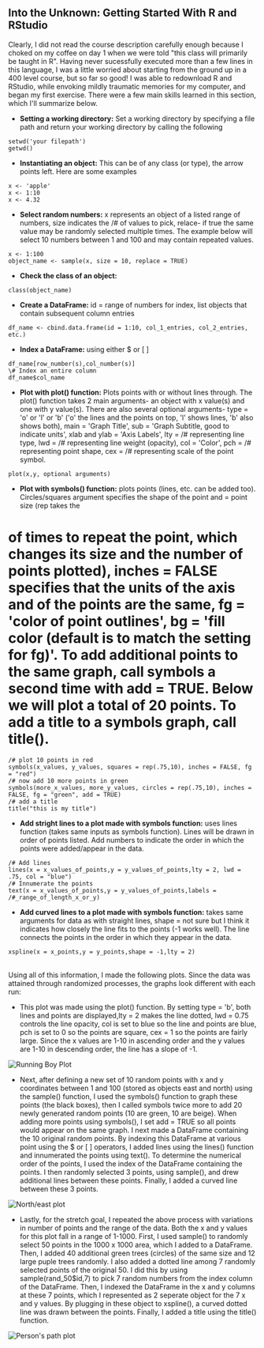 ## Into the Unknown: Getting Started With R and RStudio
Clearly, I did not read the course description carefully enough because I choked on my coffee on day 1 when we were told "this class will primarily be taught in R". Having never sucessfully executed more than a few lines in this language, I was a little worried about starting from the ground up in a 400 level course, but so far so good! I was able to redownload R and RStudio, while envoking mildly traumatic memories for my computer, and began my first exercise. There were a few main skills learned in this section, which I'll summarize below.<br/>
- **Setting a working directory:** Set a working directory by specifying a file path and return your working directory by calling the following<br/>
```
setwd('your filepath')
getwd()
```
- **Instantiating an object:** This can be of any class (or type), the arrow points left. Here are some examples
```
x <- 'apple'
x <- 1:10
x <- 4.32
```
- **Select random numbers:** x represents an object of a listed range of numbers, size indicates the /# of values to pick, relace- if true the same value may be randomly selected multiple times. The example below will select 10 numbers between 1 and 100 and may contain repeated values.<br/>
```
x <- 1:100
object_name <- sample(x, size = 10, replace = TRUE)
```
- **Check the class of an object:**<br/>
```
class(object_name)
```
- **Create a DataFrame:** id = range of numbers for index, list objects that contain subsequent column entries<br/>
```
df_name <- cbind.data.frame(id = 1:10, col_1_entries, col_2_entries, etc.)
```
- **Index a DataFrame:** using either $ or \[ ]<br/>
```
df_name[row_number(s),col_number(s)]
\# Index an entire column
df_name$col_name

```

- **Plot with plot() function:** Plots points with or without lines through. The plot() function takes 2 main arguments- an object with x value(s) and one with y value(s). There are also several optional arguments- type = 'o' or 'l' or 'b' ('o' the lines and the points on top, 'l' shows lines, 'b' also shows both), main = 'Graph Title', sub = 'Graph Subtitle, good to indicate units', xlab and ylab = 'Axis Labels', lty = /# representing line type, lwd = /# representing line weight (opacity), col = 'Color', pch = /# representing point shape, cex = /# representing scale of the point symbol.<br/>
```
plot(x,y, optional arguments)
```
- **Plot with symbols() function:** plots points (lines, etc. can be added too). Circles/squares argument specifies the shape of the point and = point size (rep takes the 

# of times to repeat the point, which changes its size and the number of points plotted), inches = FALSE specifies that the units of the axis and of the points are the same, fg = 'color of point outlines', bg = 'fill color (default is to match the setting for fg)'. To add additional points to the same graph, call symbols a second time with add = TRUE. Below we will plot a total of 20 points. To add a title to a symbols graph, call title().<br/>
```
/# plot 10 points in red
symbols(x_values, y_values, squares = rep(.75,10), inches = FALSE, fg = "red")
/# now add 10 more points in green
symbols(more_x_values, more_y_values, circles = rep(.75,10), inches = FALSE, fg = "green", add = TRUE)
/# add a title
title("this is my title")
```
- **Add stright lines to a plot made with symbols function:** uses lines function (takes same inputs as symbols function). Lines will be drawn in order of points listed. Add numbers to indicate the order in which the points were added/appear in the data.<br/>
```
/# Add lines
lines(x = x_values_of_points,y = y_values_of_points,lty = 2, lwd = .75, col = "blue")
/# Innumerate the points
text(x = x_values_of_points,y = y_values_of_points,labels = /#_range_of_length_x_or_y)
```
- **Add curved lines to a plot made with symbols function:** takes same arguments for data as with straight lines, shape = not sure but I think it indicates how closely the line fits to the points (-1 works well). The line connects the points in the order in which they appear in the data.<br/>
```
xspline(x = x_points,y = y_points,shape = -1,lty = 2)
```
<br/>
Using all of this information, I made the following plots. Since the data was attained through randomized processes, the graphs look different with each run:<br/>

- This plot was made using the plot() function. By setting type = 'b', both lines and points are displayed,lty = 2 makes the line dotted, lwd = 0.75 controls the line opacity, col is set to blue so the line and points are blue, pch is set to 0 so the points are square, cex = 1 so the points are fairly large. Since the x values are 1-10 in ascending order and the y values are 1-10 in descending order, the line has a slope of -1.<br/>

![Running Boy Plot](https://aeraposo.github.io/Data-440-Raposo/running_boy_plt.png)<br/>

- Next, after defining a new set of 10 random points with x and y coordinates between 1 and 100 (stored as objects east and north) using the sample() function, I used the symbols() function to graph these points (the black boxes), then I called symbols twice more to add 20 newly generated random points (10 are green, 10 are beige). When adding more points using symbols(), I set add = TRUE so all points would appear on the same graph. I next made a DataFrame containing the 10 original random points. By indexing this DataFrame at various point using the $ or \[ ] operators, I added lines using the lines() function and innumerated the points using text(). To determine the numerical order of the points, I used the index of the DataFrame containing the points. I then randomly selected 3 points, using sample(), and drew additional lines between these points. Finally, I added a curved line between these 3 points.<br/>

![North/east plot](https://aeraposo.github.io/Data-440-Raposo/north_east_plt.png)<br/>

- Lastly, for the stretch goal, I repeated the above process with variations in number of points and the range of the data. Both the x and y values for this plot fall in a range of 1-1000. First, I used sample() to randomly select 50 points in the 1000 x 1000 area, which I added to a DataFrame. Then, I added 40 additional green trees (circles) of the same size and 12 large puple trees randomly. I also added a dotted line among 7 randomly selected points of the original 50. I did this by using sample(rand_50$id,7) to pick 7 random numbers from the index column of the DataFrame. Then, I indexed the DataFrame in the x and y columns at these 7 points, which I represented as 2 seperate object for the 7 x and y values. By plugging in these object to xspline(), a curved dotted line was drawn between the points. Finally, I added a title using the title() function.<br/>

![Person's path plot](https://aeraposo.github.io/Data-440-Raposo/person_path_plt.png)<br/>
